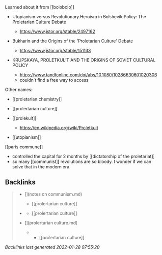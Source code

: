 Learned about it from [[bolobolo]]

-	Utopianism versus Revolutionary Heroism in Bolshevik Policy: The Proletarian Culture Debate
	-	https://www.jstor.org/stable/2497162

-	Bukharin and the Origins of the 'Proletarian Culture' Debate
	-	https://www.jstor.org/stable/151133
-	KRUPSKAYA, PROLETKUL’T AND THE ORIGINS OF SOVIET CULTURAL POLICY
	-	https://www.tandfonline.com/doi/abs/10.1080/10286630601020306
	-	couldn't find a free way to access

Other names:
-	[[proletarian chemistry]]
-	[[prolertarian culture]]
-	[[prolekult]]
	-	https://en.wikipedia.org/wiki/Proletkult



-	[[utopianism]]


[[paris commune]]
-	controlled the capital for 2 months by [[dictatorship of the proletariat]]
-	so many [[communist]] revolutions are so bloody. I wonder if we can solve that in the modern era.



## Backlinks

> - [](notes on communism.md)
>   - [[prolertarian culture]]
>    
> - [](2021-01-16.md)
>   - [[prolertarian culture]]
>    
> - [](prolertarian culture.md)
>   - -	[[prolertarian culture]]

_Backlinks last generated 2022-01-28 07:55:20_
